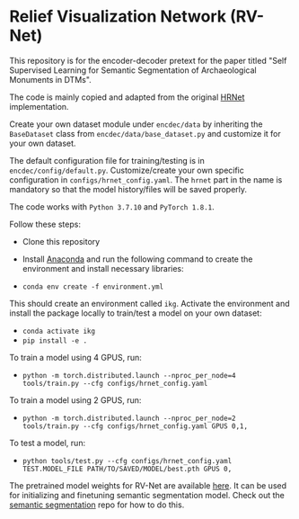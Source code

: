 # Relief Visualization Network (RV-Net)

This repository is for the encoder-decoder pretext for the paper titled "Self Supervised Learning for Semantic Segmentation of Archaeological 
Monuments in DTMs".

The code is mainly copied and adapted from the original [HRNet](https://github.com/HRNet/HRNet-Semantic-Segmentation)
implementation. 

Create your own dataset module under `encdec/data` by inheriting the `BaseDataset` class from 
`encdec/data/base_dataset.py` and customize it for your own dataset.

The default configuration file for training/testing is in `encdec/config/default.py`. Customize/create
your own specific configuration in `configs/hrnet_config.yaml`. The `hrnet` part in the name is
mandatory so that the model history/files will be saved properly.

The code works with `Python 3.7.10` and `PyTorch 1.8.1`. 

Follow these steps:

- Clone this repository
- Install [Anaconda](https://docs.anaconda.com/anaconda/install/index.html) and run the following
command to create the environment and install necessary libraries:

- `conda env create -f environment.yml`

This should create an environment called `ikg`. Activate the environment and install the package locally to train/test a model
on your own dataset:

- `conda activate ikg`
- `pip install -e .`

To train a model using 4 GPUS, run:
- `python -m torch.distributed.launch --nproc_per_node=4 tools/train.py --cfg configs/hrnet_config.yaml`

To train a model using 2 GPUS, run:
- `python -m torch.distributed.launch --nproc_per_node=2 tools/train.py --cfg configs/hrnet_config.yaml GPUS 0,1,`

To test a model, run:
- `python tools/test.py --cfg configs/hrnet_config.yaml TEST.MODEL_FILE PATH/TO/SAVED/MODEL/best.pth GPUS 0,`


The pretrained model weights for RV-Net are available [here](https://github.com/SSL-DTM/model_weights/releases/download/v0.0.0/RVNet.pth). It can be used for initializing and finetuning semantic segmentation model. Check out the [semantic segmentation](https://github.com/SSL-DTM/semantic_segmentation) repo for how to do this.



